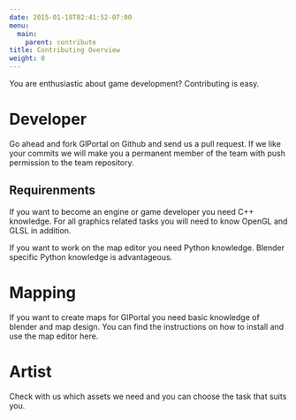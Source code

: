 ```yaml
---
date: 2015-01-18T02:41:52-07:00
menu:
  main:
    parent: contribute
title: Contributing Overview
weight: 0
---
```

You are enthusiastic about game development? Contributing is easy.

# Developer
Go ahead and fork GlPortal on Github and send us a pull request. If we like your commits we will make you a permanent member of the team with push permission to the team repository.
## Requirenments
If you want to become an engine or game developer you need C++ knowledge. For all graphics related tasks you will need to know OpenGL and GLSL in addition.

If you want to work on the map editor you need Python knowledge. Blender specific Python knowledge is advantageous.
# Mapping
If you want to create maps for GlPortal you need basic knowledge of blender and map design. You can find the instructions on how to install and use the map editor here.
# Artist
Check with us which assets we need and you can choose the task that suits you.
